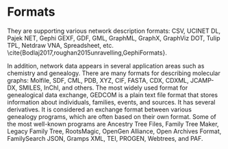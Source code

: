 # Formats

They are supporting various network description formats: CSV, UCINET DL, Pajek NET, Gephi GEXF, GDF, GML, GraphML, GraphX, GraphViz DOT, Tulip TPL, Netdraw VNA, Spreadsheet, etc. \cite{Bodlaj2017,roughan2015unravelling,GephiFormats}.

In addition, network data appears in several application areas such as chemistry and genealogy. There are many formats for describing molecular graphs: Molfile, SDF, CML, PDB, XYZ, CIF, FASTA, CDX, CDXML, JCAMP-DX, SMILES, InChI, and others. The most widely used format for genealogical data exchange, GEDCOM is a plain text file format that stores information about individuals, families, events, and sources. It has several derivatives. It is considered an exchange format between various genealogy programs, which are often based on their own format. Some of the most well-known programs are Ancestry Tree Files, Family Tree Maker, Legacy Family Tree, RootsMagic, OpenGen Alliance, Open Archives Format, FamilySearch JSON, Gramps XML, TEI, PROGEN, Webtrees, and PAF.

